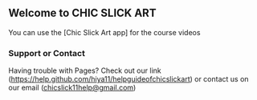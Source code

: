 ## Welcome to CHIC SLICK ART

You can use the [Chic Slick Art app] for the course videos 

### Support or Contact

Having trouble with Pages? Check out our link (https://help.github.com/hiya11/helpguideofchicslickart) or contact us on our email (chicslick11help@gmail.com)
